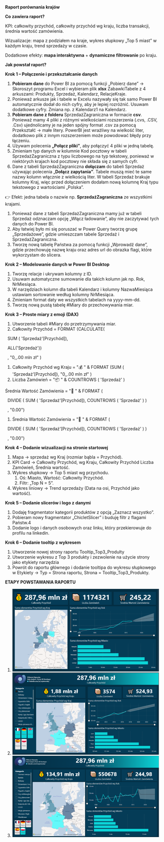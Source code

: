 **Raport porównania krajów**

**Co zawiera raport?**

KPI: całkowity przychód, całkowity przychód wg kraju, liczba transakcji, średnia wartość zamówienia.

Wizualizacje: mapa z podziałem na kraje, wykres słupkowy „Top 5 miast” w każdym kraju, trend sprzedaży w czasie.

Dodatkowe efekty: **mapa interaktywna** + **dynamiczne filtrowanie** po kraju.

**Jak powstał raport?**

**Krok 1 – Połączenie i przekształcanie danych**

1. **Pobieram dane** do Power BI za pomocą funkcji „Pobierz dane” -> Skoroszyt programu Excel i wybieram plik **xlsx** ZabawkiTabele z 4 arkuszami: Produkty, Sprzedaż, Kalendarz, RelacjeKraje.
2. Ponieważ arkusze jak i tabele w Excelu nazywały się tak samo Power BI automatycznie dodał do nich cyfry, aby je lepiej rozróżnić. Usuwam dodatkowe cyfry. Zmiana np. z Kalendarz1 na Kalendarz.
3. **Pobieram dane z folderu** SprzedażZagraniczna w formacie **csv**. Ponieważ mamy 4 pliki z różnymi wielkościami rozszerzenia (.cvs, .CSV, .Csv) ujednolicamy je na jeden spójny format .csv za pomocą Przekształć -> małe litery. PowerBI jest wrażliwy na wielkość liter, dodatkowo plik z innym rozszerzeniem może powodować błędy przy łączeniu.
4. Używam polecenia **„Połącz pliki”**, aby połączyć 4 pliki w jedną tabelę.
5. Zmieniam typ danych w kolumnie Kod pocztowy w tabeli SprzedażZagraniczna z typu liczbowego na typ tekstowy, ponieważ w niektórych krajach kod pocztowy nie składa się z samych cyfr.
6. Dane z tabeli SprzedażZagraniczna **dołączam** do tabeli Sprzedaż używając polecenia „**Dołącz zapytania”**. Tabele muszą mieć te same nazwy kolumn włącznie z wielkością liter. W tabeli Sprzedaż brakuje kolumny Kraj, więc przed dołączeniem dodałam nową kolumnę Kraj typu tekstowego z wartościami „Polska”.

👉 Efekt: jedna tabela o nazwie np. **SprzedażZagraniczna** ze wszystkimi krajami.

1. Ponieważ dane z tabeli SprzedażZagraniczna mamy już w tabeli Sprzedaż odznaczam opcję „Włącz ładowanie”, aby nie zaczytywać tych danych do Power BI.
2. Aby łatwiej było mi się poruszać w Power Query tworzę grupę „Sprzedażowe”, gdzie umieszczam tabele Sprzedaż i SprzedażZagraniczna.
3. Tworzę nową tabelę Państwa za pomocą funkcji „Wprowadź dane”, gdzie przechowuję nazwę kraju oraz adres url do obrazka flagi, które wykorzystam do slicera.

**Krok 2 – Modelowanie danych w Power BI Desktop**

1. Tworzę relacje i ukrywam kolumny z ID.
2. Usuwam automatyczne sumowanie dla takich kolumn jak np. Rok, NrMiesiąca.
3. W narzędziach kolumn dla tabeli Kalendarz i kolumny NazwaMiesiąca ustawiam sortowanie według kolumny NrMiesiąca.
4. Zmieniam format daty we wszystkich tabelach na yyyy-mm-dd.
5. Tworzę nową pustą tabelę #Miary do przechowywania miar.

**Krok 3 – Proste miary z emoji (DAX)**

1. Utworzenie tabeli #Miary do przetrzymywania miar.
2. Całkowity Przychód = FORMAT (CALCULATE(

&nbsp;   SUM ( 'Sprzedaż'\[Przychód\]),

&nbsp;   ALL('Sprzedaż'))

&nbsp;   , "0,,.00 mln zł" )

1. Całkowity Przychód wg Kraju = "💰 " & FORMAT (SUM ( 'Sprzedaż'\[Przychód\]), "0,,.00 mln zł" )
2. Liczba Zamówień = "📦 " & COUNTROWS ( 'Sprzedaż' )

Średnia Wartość Zamówienia = "🛒 " & FORMAT (

&nbsp;   DIVIDE ( SUM ( 'Sprzedaż'\[Przychód\]), COUNTROWS ( 'Sprzedaż' ) )

&nbsp;   , "0.00")

1. Średnia Wartość Zamówienia = "🛒 " & FORMAT (

&nbsp;   DIVIDE ( SUM ( 'Sprzedaż'\[Przychód\]), COUNTROWS ( 'Sprzedaż' ) )

&nbsp;   , "0.00")

**Krok 4 – Dodanie wizualizacji na stronie startowej**

1. Mapa → sprzedaż wg Kraj (rozmiar bąbla = Przychód).
2. KPI Card → Całkowity Przychód, wg Kraju, Całkowity Przychód Liczba Zamówień, Średnia wartość.
3. Wykres słupkowy → Top 5 miast wg przychodu.
    1. Oś: Miasto, Wartość: Całkowity Przychód.
    2. Filtr: „Top N = 5”.
4. Wykres liniowy → Trend sprzedaży (Data na osi, Przychód jako wartość).

**Krok 5 – Dodanie slicerów i logo z danymi**

1. Dodaję fragmentator kategorii produktów z opcją „Zaznacz wszystko”.
2. Pobieram nowy fragmentator „ChicletSlicer” i buduję filtr z flagami Państw.4
3. Dodanie logo i danych osobowych oraz linku, który przekierowuje do profilu na linkedin.

**Krok 6 – Dodanie tooltip z wykresem**

1. Utworzenie nowej strony raportu Tooltip_Top3_Produlty
2. Utworzenie wykresu z Top 3 produkty i zezwolenie na użycie strony jako etykiety narzędzia
3. Powrót do raportu głównego i dodanie tooltipa do wykresu słupkowego w Etykiety -> Typ = Strona raportu, Strona = Tooltip_Top3_Produkty.

**ETAPY POWSTAWANIA RAPORTU**

1. ![Wersja pierwsza](images/Raport1.png)
2. ![Wersja druga](images/Raport2.png)
3. ![Wersja trzecia](images/raport3.png)
   